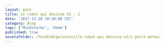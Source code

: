 ```yaml
---
layout: post
title: Le robot qui dessine V2 - 2
date: '2017-12-28 18:30:00 CET'
category: Blog
tags: ['Mindstorms', 'Demo']
published: true
assetsFolder: /ToutEnAlgo/assets/le-robot-qui-dessine-v2/1-petit-moteur
---
```


